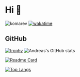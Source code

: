# Hi 👋


![komarev](https://komarev.com/ghpvc/?username=andreasaugustin&label=Profile%20views&color=0e75b6&style=flat")
[![wakatime](https://wakatime.com/badge/user/4bf7c7f3-cb0f-4d53-b80e-3b544c4e55bc.svg)](https://wakatime.com/@4bf7c7f3-cb0f-4d53-b80e-3b544c4e55bc)

## GitHub
[![trophy](https://github-profile-trophy.vercel.app/?armhzjz=ryo-ma&theme=onedark)](https://github.com/ryo-ma/github-profile-trophy)
![Andreas's GitHub stats](https://github-readme-stats.vercel.app/api?username=armhzjz&theme=dark&show_icons=true)

[![Readme Card](https://github-readme-stats.vercel.app/api/pin/?username=armhzjz&repo=actions-template-sync)](https://github.com/AndreasAugustin/actions-template-sync)

[![Top Langs](https://github-readme-stats.vercel.app/api/top-langs/?username=armhzjz&langs_count=10&layout=compact)](https://github.com/andreasaugustin)

<!--
**armhzjz/armhzjz** is a ✨ _special_ ✨ repository because its `README.md` (this file) appears on your GitHub profile.

Here are some ideas to get you started:

- 🔭 I’m currently working on ...
- 🌱 I’m currently learning ...
- 👯 I’m looking to collaborate on ...
- 🤔 I’m looking for help with ...
- 💬 Ask me about ...
- 📫 How to reach me: ...
- 😄 Pronouns: ...
- ⚡ Fun fact: ...
-->
